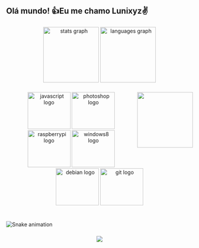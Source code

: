 <h2 align="left">Olá mundo! 👍Eu me chamo Lunixyz✌️</h2>

###

<div align="center">
  <img src="https://github-readme-stats.vercel.app/api?hide_title=false&hide_rank=false&show_icons=true&include_all_commits=true&count_private=true&disable_animations=false&theme=dracula&locale=en&hide_border=false&username=lunixyz" height="150" alt="stats graph"  />
  <img src="https://github-readme-stats.vercel.app/api/top-langs?locale=en&hide_title=false&layout=compact&card_width=320&langs_count=5&theme=dracula&hide_border=false&username=lunixyz" height="150" alt="languages graph"  />
</div>

###

<img align="right" height="150" src="https://cdn.discordapp.com/attachments/943547363031670785/998790192079065128/Meu_Video3.gif"  />

###

<div align="center">
  <img src="https://cdn.jsdelivr.net/gh/devicons/devicon/icons/javascript/javascript-plain.svg" height="100" width="116" alt="javascript logo"  />
  <img src="https://cdn.jsdelivr.net/gh/devicons/devicon/icons/photoshop/photoshop-line.svg" height="100" width="116" alt="photoshop logo"  />
  <img src="https://cdn.jsdelivr.net/gh/devicons/devicon/icons/raspberrypi/raspberrypi-original.svg" height="100" width="116" alt="raspberrypi logo"  />
  <img src="https://cdn.jsdelivr.net/gh/devicons/devicon/icons/windows8/windows8-original.svg" height="100" width="116" alt="windows8 logo"  />
  <img src="https://cdn.jsdelivr.net/gh/devicons/devicon/icons/debian/debian-original.svg" height="100" width="116" alt="debian logo"  />
  <img src="https://cdn.jsdelivr.net/gh/devicons/devicon/icons/git/git-original.svg" height="100" width="116" alt="git logo"  />
</div>

###

<br clear="both">

<img href="https://raw.githubusercontent.com/lunixyz/lunixyz/blob/output/snake.svg" alt="Snake animation" />

###

<div align="center">
  <img src="https://profile-counter.glitch.me/lunixyz/count.svg?"  />
</div>

###
